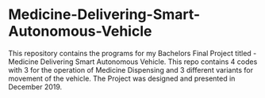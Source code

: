 # Medicine-Delivering-Smart-Autonomous-Vehicle
This repository contains the programs for my Bachelors Final Project titled - Medicine Delivering Smart Autonomous Vehicle. This repo contains 4 codes with 3 for the operation of Medicine Dispensing and 3 different variants for movement of the vehicle. The Project was designed and presented in December 2019.
